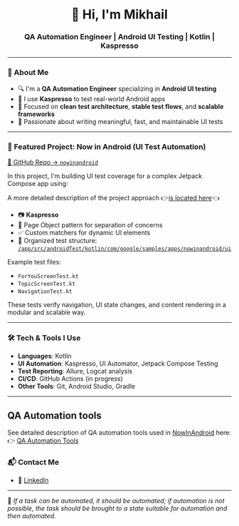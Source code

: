 <h1 align="center">👋 Hi, I'm Mikhail</h1>
<h3 align="center">QA Automation Engineer | Android UI Testing | Kotlin | Kaspresso </h3>

---

### 🧪 About Me

- 🔍 I'm a **QA Automation Engineer** specializing in **Android UI testing**
- 🤖 I use **Kaspresso** to test real-world Android apps
- 📱 Focused on **clean test architecture**, **stable test flows**, and **scalable frameworks**
- 🧰 Passionate about writing meaningful, fast, and maintainable UI tests

---

### 🚀 Featured Project: Now in Android (UI Test Automation)

[📁 GitHub Repo → `nowinandroid`](https://github.com/st412m/nowinandroid)

In this project, I'm building UI test coverage for a complex Jetpack Compose app using:

A more detailed description of the project approach 👉[is located here](https://github.com/st412m/st412m/blob/main/testing_approach_readme.md)👈

- 📷 **Kaspresso**
- 🧩 Page Object pattern for separation of concerns
- ✅ Custom matchers for dynamic UI elements
- 📂 Organized test structure:  
  [`/app/src/androidTest/kotlin/com/google/samples/apps/nowinandroid/ui`](https://github.com/st412m/nowinandroid/tree/main/app/src/androidTest/kotlin/com/google/samples/apps/nowinandroid/ui)

Example test files:
- `ForYouScreenTest.kt`
- `TopicScreenTest.kt`
- `NavigationTest.kt`

These tests verify navigation, UI state changes, and content rendering in a modular and scalable way.

---

### 🛠️ Tech & Tools I Use

- **Languages**: Kotlin
- **UI Automation**: Kaspresso, UI Automator, Jetpack Compose Testing
- **Test Reporting**: Allure, Logcat analysis
- **CI/CD**: GitHub Actions (in progress)
- **Other Tools**: Git, Android Studio, Gradle

---

## QA Automation tools

See detailed description of QA automation tools used in [NowInAndroid](https://github.com/st412m/nowinandroid) here:  
👉 [QA Automation Tools](QA_tools.md)


### 📬 Contact Me

- 💼 [LinkedIn](https://www.linkedin.com/in/mikhail-staroverov/)

---

🎯 *If a task can be automated, it should be automated; if automation is not possible, the task should be brought to a state suitable for automation and then automated.*
